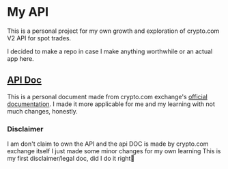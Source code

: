 # My API

This is a personal project for my own growth and exploration of crypto.com V2 API for spot trades.

I decided to make a repo in case I make anything worthwhile or an actual app here.

## [API Doc](api-doc.md)

This is a personal document made from crypto.com exchange's [official documentation](https://exchange-docs.crypto.com/spot/index.html). I made it more applicable for me and my learning with not much changes, honestly.

### Disclaimer

I am don't claim to own the API and the api DOC is made by crypto.com exchange itself I just made some minor changes for my own learning
This is my first disclaimer/legal doc, did I do it right🥺

